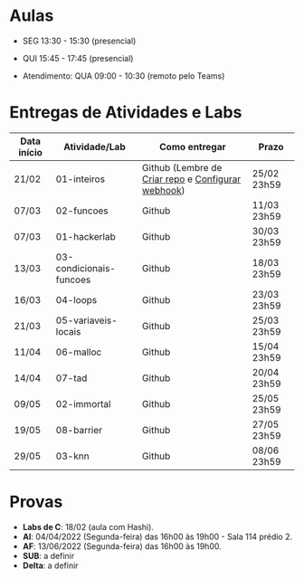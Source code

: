 

# Aulas

* SEG 13:30 - 15:30 (presencial)
* QUI 15:45 - 17:45 (presencial)

* Atendimento: QUA 09:00 - 10:30 (remoto pelo Teams)

# Entregas de Atividades e Labs


| Data início | Atividade/Lab                     | Como entregar                                                         | Prazo              |
|-------------|-----------------------------------|-----------------------------------------------------------------------|--------------------|
| 21/02 | 01-inteiros | Github (Lembre de [Criar repo](https://classroom.github.com/a/JPDpzr6H) e [Configurar webhook](https://insper.blackboard.com/bbcswebdav/pid-980938-dt-content-rid-9706549_2/xid-9706549_2)) | 25/02 23h59 |
| 07/03 | 02-funcoes | Github | 11/03 23h59 |
| 07/03 | 01-hackerlab | Github | 30/03 23h59 |
| 13/03 | 03-condicionais-funcoes | Github | 18/03 23h59 |
| 16/03 | 04-loops | Github | 23/03 23h59 |
| 21/03 | 05-variaveis-locais | Github | 25/03 23h59 |
| 11/04 | 06-malloc | Github | 15/04 23h59 |
| 14/04 | 07-tad | Github | 20/04 23h59 |
| 09/05 | 02-immortal | Github | 25/05 23h59 |
| 19/05 | 08-barrier | Github | 27/05 23h59 |
| 29/05 | 03-knn | Github | 08/06 23h59 |


# Provas

- **Labs de C**: 18/02 (aula com Hashi).
- **AI**: 04/04/2022 (Segunda-feira) das 16h00 às 19h00 - Sala 114 prédio 2.
- **AF**: 13/06/2022 (Segunda-feira) das 16h00 às 19h00.
- **SUB**: a definir
- **Delta**: a definir